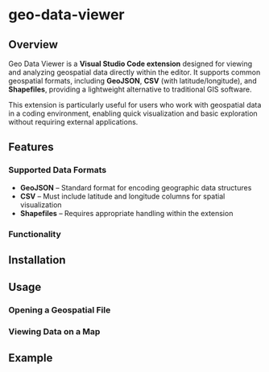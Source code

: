 # geo-data-viewer

## Overview
Geo Data Viewer is a __Visual Studio Code extension__ designed for viewing and analyzing geospatial data directly within the editor. It supports common geospatial formats, including __GeoJSON__, __CSV__ (with latitude/longitude), and __Shapefiles__, providing a lightweight alternative to traditional GIS software.

This extension is particularly useful for users who work with geospatial data in a coding environment, enabling quick visualization and basic exploration without requiring external applications.

## Features
### Supported Data Formats
- __GeoJSON__ – Standard format for encoding geographic data structures
- __CSV__ – Must include latitude and longitude columns for spatial visualization
- __Shapefiles__ – Requires appropriate handling within the extension

### Functionality


## Installation

## Usage
### Opening a Geospatial File
### Viewing Data on a Map


## Example
